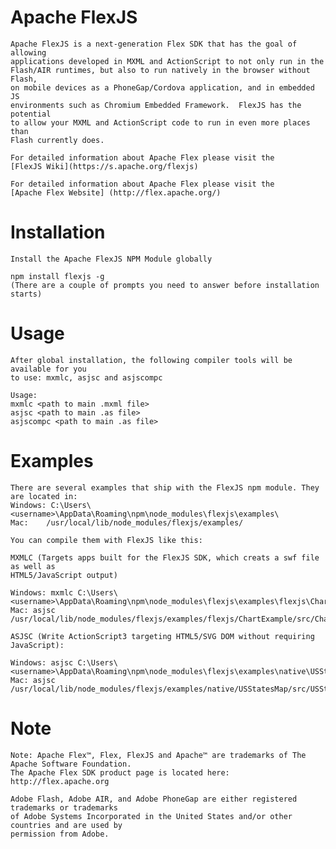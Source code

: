 Apache FlexJS
=============

    Apache FlexJS is a next-generation Flex SDK that has the goal of allowing 
    applications developed in MXML and ActionScript to not only run in the 
    Flash/AIR runtimes, but also to run natively in the browser without Flash, 
    on mobile devices as a PhoneGap/Cordova application, and in embedded JS 
    environments such as Chromium Embedded Framework.  FlexJS has the potential 
    to allow your MXML and ActionScript code to run in even more places than 
    Flash currently does. 

    For detailed information about Apache Flex please visit the 
	[FlexJS Wiki](https://s.apache.org/flexjs)

    For detailed information about Apache Flex please visit the
	[Apache Flex Website] (http://flex.apache.org/)

Installation
==================================

    Install the Apache FlexJS NPM Module globally

    npm install flexjs -g
	(There are a couple of prompts you need to answer before installation starts)
	
Usage
==================================	

    After global installation, the following compiler tools will be available for you 
	to use: mxmlc, asjsc and asjscompc
	
	Usage: 
	mxmlc <path to main .mxml file>
	asjsc <path to main .as file>
	asjscompc <path to main .as file>
	
Examples
==================================	

    There are several examples that ship with the FlexJS npm module. They are located in:
    Windows: C:\Users\<username>\AppData\Roaming\npm\node_modules\flexjs\examples\
	Mac:	/usr/local/lib/node_modules/flexjs/examples/ 
	
	You can compile them with FlexJS like this:
	
	MXMLC (Targets apps built for the FlexJS SDK, which creats a swf file as well as 
	HTML5/JavaScript output)
	
	Windows: mxmlc C:\Users\<username>\AppData\Roaming\npm\node_modules\flexjs\examples\flexjs\ChartExample\src\ChartExample.mxml
	Mac: asjsc /usr/local/lib/node_modules/flexjs/examples/flexjs/ChartExample/src/ChartExample.mxml
	
	ASJSC (Write ActionScript3 targeting HTML5/SVG DOM without requiring JavaScript):
	
	Windows: asjsc C:\Users\<username>\AppData\Roaming\npm\node_modules\flexjs\examples\native\USStatesMap\src\USStatesMap.as
	Mac: asjsc /usr/local/lib/node_modules/flexjs/examples/native/USStatesMap/src/USStatesMap.as
	
	
Note
=================================
    
    Note: Apache Flex™, Flex, FlexJS and Apache™ are trademarks of The Apache Software Foundation.
	The Apache Flex SDK product page is located here: http://flex.apache.org

    Adobe Flash, Adobe AIR, and Adobe PhoneGap are either registered trademarks or trademarks 
	of Adobe Systems Incorporated in the United States and/or other countries and are used by 
	permission from Adobe.	